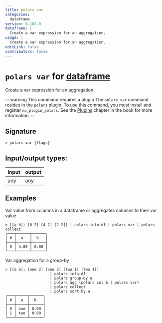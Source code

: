 ```yaml
---
title: polars var
categories: |
  dataframe
version: 0.102.0
dataframe: |
  Create a var expression for an aggregation.
usage: |
  Create a var expression for an aggregation.
editLink: false
contributors: false
---
```

<!-- This file is automatically generated. Please edit the command in https://github.com/nushell/nushell instead. -->

# `polars var` for [dataframe](/commands/categories/dataframe.md)

<div class='command-title'>Create a var expression for an aggregation.</div>

::: warning This command requires a plugin
The `polars var` command resides in the `polars` plugin.
To use this command, you must install and register `nu_plugin_polars`.
See the [Plugins](/book/plugins.html) chapter in the book for more information.
:::


## Signature

```> polars var {flags} ```


## Input/output types:

| input | output |
| ----- | ------ |
| any   | any    |

## Examples

Var value from columns in a dataframe or aggregates columns to their var value
```nu
> [[a b]; [6 2] [4 2] [2 2]] | polars into-df | polars var | polars collect
╭───┬──────┬──────╮
│ # │  a   │  b   │
├───┼──────┼──────┤
│ 0 │ 4.00 │ 0.00 │
╰───┴──────┴──────╯

```

Var aggregation for a group-by
```nu
> [[a b]; [one 2] [one 2] [two 1] [two 1]]
                    | polars into-df
                    | polars group-by a
                    | polars agg (polars col b | polars var)
                    | polars collect
                    | polars sort-by a
╭───┬─────┬──────╮
│ # │  a  │  b   │
├───┼─────┼──────┤
│ 0 │ one │ 0.00 │
│ 1 │ two │ 0.00 │
╰───┴─────┴──────╯

```
